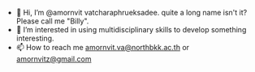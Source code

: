 - 👋 Hi, I’m @amornvit vatcharaphrueksadee. quite a long name isn't it? Please call me "Billy".
- 👀 I’m interested in using multidisciplinary skills to develop something interesting.
- 📫 How to reach me amornvit.va@northbkk.ac.th or amornvitz@gmail.com

<!---
amornvitz/amornvitz is a ✨ special ✨ repository because its `README.md` (this file) appears on your GitHub profile.
You can click the Preview link to take a look at your changes.
--->
